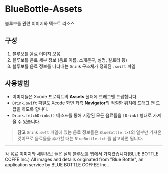 # BlueBottle-Assets
블루보틀 관련 이미지와 텍스트 리소스

## 구성
1. 블루보틀 음료 이미지 모음
2. 블루보틀 음료 세부 정보 (음료 이름, 소개문구, 설명, 칼로리 등)
3. 블루보틀 음료 정보를 나타내는 `Drink` 구조체가 정의된 `.swift` 파일

## 사용방법
- 이미지들은 Xcode 프로젝트의 **Assets** 폴더에 드래그앤 드랍합니다.
- `Drink.swift` 파일도 Xcode 화면 좌측 **Navigator**의 적절한 위치에 드래그 앤 드랍을 하도록 합니다.
- `Drink.fetchDrinks()` 메소드를 통해 저장된 모든 음료들을 `[Drink]` 형태로 가져올 수 있습니다.

> **참고**
> `Drink.swft` 파일에 있는 음료 정보들은 `BlueBottle.txt`의 일부만 가져온 것이므로 음료들을 추가할 때는 `BlueBottle.txt` 를 참고하면 됩니다.

- - -
각 음료 이미지와 세부정보 들은 실제 블루보틀 앱에서 가져왔습니다(BLUE BOTTLE COFFE Inc.)
All images and details originated from "Blue Bottle", an application service by BLUE BOTTLE COFFEE Inc..
